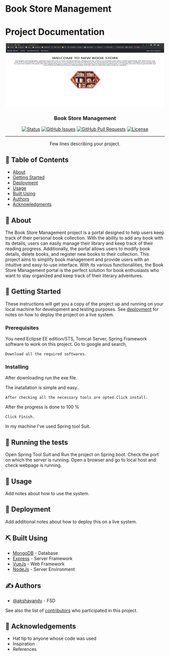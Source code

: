 # Book Store Management

# Project Documentation

<p align="center">
  <a href="" rel="noopener">
 <img width=500px height=200px src="BSM.jpg" alt="Project logo"></a>
</p>


<h3 align="center">Book Store Management</h3>

<div align="center">

  [![Status](https://img.shields.io/badge/status-active-success.svg)]() 
  [![GitHub Issues](https://img.shields.io/github/issues/akshayandy/PointOfSale.svg)](https://github.com/akshayandy/PointOfSale/issues)
  [![GitHub Pull Requests](https://img.shields.io/github/issues-pr/akshayandy/PointOfSale.svg)](https://github.com/akshayandy/PointOfSale/issues)
  [![License](https://img.shields.io/badge/license-MIT-blue.svg)](/LICENSE)

</div>

---

<p align="center"> Few lines describing your project.
    <br> 
</p>

## 📝 Table of Contents
- [About](#about)
- [Getting Started](#getting_started)
- [Deployment](#deployment)
- [Usage](#usage)
- [Built Using](#built_using)
- [Authors](#authors)
- [Acknowledgments](#acknowledgement)

## 🧐 About <a name = "about"></a>
The Book Store Management project is a portal designed to help users keep track of their personal book collection. With the ability to add any book with its details, users can easily manage their library and keep track of their reading progress. Additionally, the portal allows users to modify book details, delete books, and register new books to their collection. This project aims to simplify book management and provide users with an intuitive and easy-to-use interface. With its various functionalities, the Book Store Management portal is the perfect solution for book enthusiasts who want to stay organized and keep track of their literary adventures.

## 🏁 Getting Started <a name = "getting_started"></a>
These instructions will get you a copy of the project up and running on your local machine for development and testing purposes. See [deployment](#deployment) for notes on how to deploy the project on a live system.

### Prerequisites
You need Eclipse EE edition/STS, Tomcat Server, Spring Framework software to work on this project.
Go to google and search,

```
Download all the required softwares.
```

### Installing
After downloading run the exe file.

The inatallation is simple and easy..

```
After checking all the necessary tools are opted.Click install.
```

After the progress is done to 100
%

```
Click Finish.
```

In my machine I've used Spring tool Suit.

## 🔧 Running the tests <a name = "tests"></a>
Open Spring Tool Suit and Run the project on Spring boot. Check the port on which the server is running.
Open a browser and go to local host and check webpage is running.

## 🎈 Usage <a name="usage"></a>
Add notes about how to use the system.

## 🚀 Deployment <a name = "deployment"></a>
Add additional notes about how to deploy this on a live system.

## ⛏️ Built Using <a name = "built_using"></a>
- [MongoDB](https://www.mongodb.com/) - Database
- [Express](https://expressjs.com/) - Server Framework
- [VueJs](https://vuejs.org/) - Web Framework
- [NodeJs](https://nodejs.org/en/) - Server Environment

## ✍️ Authors <a name = "authors"></a>
- [@akshayandy](https://github.com/akshayandy) - FSD

See also the list of [contributors](https://github.com/kylelobo/The-Documentation-Compendium/contributors) who participated in this project.

## 🎉 Acknowledgements <a name = "acknowledgement"></a>
- Hat tip to anyone whose code was used
- Inspiration
- References
